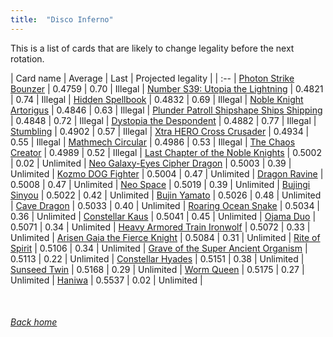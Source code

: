 ```yaml
---
title:  "Disco Inferno"
---
```


This is a list of cards that are likely to change legality before the next rotation.

| Card name | Average | Last | Projected legality |
| :-- |
[Photon Strike Bounzer](https://db.ygoprodeck.com/card/?search=Photon%20Strike%20Bounzer) | 0.4759 | 0.70 | Illegal |
[Number S39: Utopia the Lightning](https://db.ygoprodeck.com/card/?search=Number%20S39:%20Utopia%20the%20Lightning) | 0.4821 | 0.74 | Illegal |
[Hidden Spellbook](https://db.ygoprodeck.com/card/?search=Hidden%20Spellbook) | 0.4832 | 0.69 | Illegal |
[Noble Knight Artorigus](https://db.ygoprodeck.com/card/?search=Noble%20Knight%20Artorigus) | 0.4846 | 0.63 | Illegal |
[Plunder Patroll Shipshape Ships Shipping](https://db.ygoprodeck.com/card/?search=Plunder%20Patroll%20Shipshape%20Ships%20Shipping) | 0.4848 | 0.72 | Illegal |
[Dystopia the Despondent](https://db.ygoprodeck.com/card/?search=Dystopia%20the%20Despondent) | 0.4882 | 0.77 | Illegal |
[Stumbling](https://db.ygoprodeck.com/card/?search=Stumbling) | 0.4902 | 0.57 | Illegal |
[Xtra HERO Cross Crusader](https://db.ygoprodeck.com/card/?search=Xtra%20HERO%20Cross%20Crusader) | 0.4934 | 0.55 | Illegal |
[Mathmech Circular](https://db.ygoprodeck.com/card/?search=Mathmech%20Circular) | 0.4986 | 0.53 | Illegal |
[The Chaos Creator](https://db.ygoprodeck.com/card/?search=The%20Chaos%20Creator) | 0.4989 | 0.52 | Illegal |
[Last Chapter of the Noble Knights](https://db.ygoprodeck.com/card/?search=Last%20Chapter%20of%20the%20Noble%20Knights) | 0.5002 | 0.02 | Unlimited |
[Neo Galaxy-Eyes Cipher Dragon](https://db.ygoprodeck.com/card/?search=Neo%20Galaxy-Eyes%20Cipher%20Dragon) | 0.5003 | 0.39 | Unlimited |
[Kozmo DOG Fighter](https://db.ygoprodeck.com/card/?search=Kozmo%20DOG%20Fighter) | 0.5004 | 0.47 | Unlimited |
[Dragon Ravine](https://db.ygoprodeck.com/card/?search=Dragon%20Ravine) | 0.5008 | 0.47 | Unlimited |
[Neo Space](https://db.ygoprodeck.com/card/?search=Neo%20Space) | 0.5019 | 0.39 | Unlimited |
[Bujingi Sinyou](https://db.ygoprodeck.com/card/?search=Bujingi%20Sinyou) | 0.5022 | 0.42 | Unlimited |
[Bujin Yamato](https://db.ygoprodeck.com/card/?search=Bujin%20Yamato) | 0.5026 | 0.48 | Unlimited |
[Cave Dragon](https://db.ygoprodeck.com/card/?search=Cave%20Dragon) | 0.5033 | 0.40 | Unlimited |
[Roaring Ocean Snake](https://db.ygoprodeck.com/card/?search=Roaring%20Ocean%20Snake) | 0.5034 | 0.36 | Unlimited |
[Constellar Kaus](https://db.ygoprodeck.com/card/?search=Constellar%20Kaus) | 0.5041 | 0.45 | Unlimited |
[Ojama Duo](https://db.ygoprodeck.com/card/?search=Ojama%20Duo) | 0.5071 | 0.34 | Unlimited |
[Heavy Armored Train Ironwolf](https://db.ygoprodeck.com/card/?search=Heavy%20Armored%20Train%20Ironwolf) | 0.5072 | 0.33 | Unlimited |
[Arisen Gaia the Fierce Knight](https://db.ygoprodeck.com/card/?search=Arisen%20Gaia%20the%20Fierce%20Knight) | 0.5084 | 0.31 | Unlimited |
[Rite of Spirit](https://db.ygoprodeck.com/card/?search=Rite%20of%20Spirit) | 0.5106 | 0.34 | Unlimited |
[Grave of the Super Ancient Organism](https://db.ygoprodeck.com/card/?search=Grave%20of%20the%20Super%20Ancient%20Organism) | 0.5113 | 0.22 | Unlimited |
[Constellar Hyades](https://db.ygoprodeck.com/card/?search=Constellar%20Hyades) | 0.5151 | 0.38 | Unlimited |
[Sunseed Twin](https://db.ygoprodeck.com/card/?search=Sunseed%20Twin) | 0.5168 | 0.29 | Unlimited |
[Worm Queen](https://db.ygoprodeck.com/card/?search=Worm%20Queen) | 0.5175 | 0.27 | Unlimited |
[Haniwa](https://db.ygoprodeck.com/card/?search=Haniwa) | 0.5537 | 0.02 | Unlimited |

<br>

###### [Back home](index)